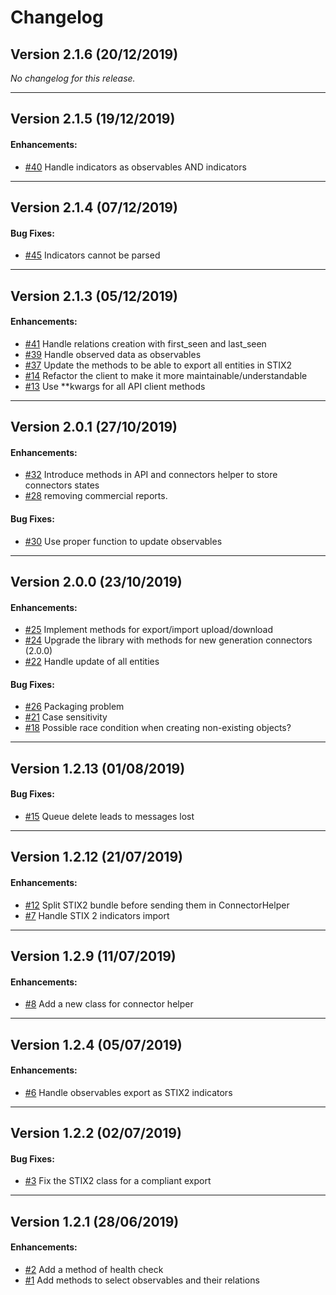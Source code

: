 # Changelog

## Version 2.1.6 (20/12/2019)
*No changelog for this release.*

---

## Version 2.1.5 (19/12/2019)

#### Enhancements:

- [#40](https://github.com/OpenCTI-Platform/client-python/issues/40) Handle indicators as observables AND indicators

---

## Version 2.1.4 (07/12/2019)

#### Bug Fixes:

- [#45](https://github.com/OpenCTI-Platform/client-python/issues/45) Indicators cannot be parsed

---

## Version 2.1.3 (05/12/2019)

#### Enhancements:

- [#41](https://github.com/OpenCTI-Platform/client-python/issues/41) Handle relations creation with first_seen and last_seen
- [#39](https://github.com/OpenCTI-Platform/client-python/issues/39) Handle observed data as observables
- [#37](https://github.com/OpenCTI-Platform/client-python/issues/37) Update the methods to be able to export all entities in STIX2
- [#14](https://github.com/OpenCTI-Platform/client-python/issues/14) Refactor the client to make it more maintainable/understandable
- [#13](https://github.com/OpenCTI-Platform/client-python/issues/13) Use **kwargs for all API client methods

---

## Version 2.0.1 (27/10/2019)

#### Enhancements:

- [#32](https://github.com/OpenCTI-Platform/client-python/issues/32) Introduce methods in API and connectors helper to store connectors states
- [#28](https://github.com/OpenCTI-Platform/client-python/issues/28) removing commercial reports. 

#### Bug Fixes:

- [#30](https://github.com/OpenCTI-Platform/client-python/issues/30) Use proper function to update observables

---

## Version 2.0.0 (23/10/2019)

#### Enhancements:

- [#25](https://github.com/OpenCTI-Platform/client-python/issues/25) Implement methods for export/import upload/download
- [#24](https://github.com/OpenCTI-Platform/client-python/issues/24) Upgrade the library with methods for new generation connectors (2.0.0)
- [#22](https://github.com/OpenCTI-Platform/client-python/issues/22) Handle update of all entities

#### Bug Fixes:

- [#26](https://github.com/OpenCTI-Platform/client-python/issues/26) Packaging problem
- [#21](https://github.com/OpenCTI-Platform/client-python/issues/21) Case sensitivity
- [#18](https://github.com/OpenCTI-Platform/client-python/issues/18) Possible race condition when creating non-existing objects?

---

## Version 1.2.13 (01/08/2019)

#### Bug Fixes:

- [#15](https://github.com/OpenCTI-Platform/client-python/issues/15) Queue delete leads to messages lost

---

## Version 1.2.12 (21/07/2019)

#### Enhancements:

- [#12](https://github.com/OpenCTI-Platform/client-python/issues/12) Split STIX2 bundle before sending them in ConnectorHelper
- [#7](https://github.com/OpenCTI-Platform/client-python/issues/7) Handle STIX 2 indicators import

---

## Version 1.2.9 (11/07/2019)

#### Enhancements:

- [#8](https://github.com/OpenCTI-Platform/client-python/issues/8) Add a new class for connector helper

---

## Version 1.2.4 (05/07/2019)

#### Enhancements:

- [#6](https://github.com/OpenCTI-Platform/client-python/issues/6) Handle observables export as STIX2 indicators

---

## Version 1.2.2 (02/07/2019)

#### Bug Fixes:

- [#3](https://github.com/OpenCTI-Platform/client-python/issues/3) Fix the STIX2 class for a compliant export

---

## Version 1.2.1 (28/06/2019)

#### Enhancements:

- [#2](https://github.com/OpenCTI-Platform/client-python/issues/2) Add a method of health check 
- [#1](https://github.com/OpenCTI-Platform/client-python/issues/1) Add methods to select observables and their relations
